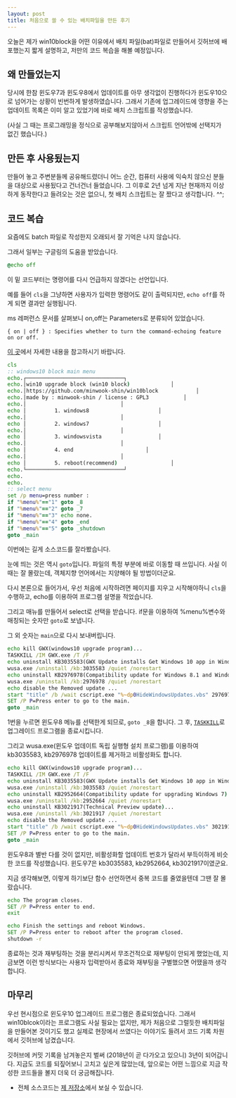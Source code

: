 ```yaml
---
layout: post
title: 처음으로 쓸 수 있는 배치파일을 만든 후기
---
```


오늘은 제가 win10block을 어떤 이유에서 배치 파일(bat)파일로 만들어서 깃허브에 배포했는지 짧게 설명하고, 저만의 코드 복습을 해볼 예정입니다.

## 왜 만들었는지

당시에 한참 윈도우7과 윈도우8에서 업데이트를 아무 생각없이 진행하다가 윈도우10으로 넘어가는 상황이 빈번하게 발생하였습니다.
그래서 기존에 업그레이드에 영향을 주는 업데이트 목록은 이미 알고 있었기에 바로 배치 스크립트를 작성했습니다.

(사실 그 때는 프로그래밍을 정식으로 공부해보지않아서 스크립트 언어밖에 선택지가 없긴 했습니다.)

## 만든 후 사용됬는지

만들어 놓고 주변분들께 공유해드렸더니 어느 순간, 컴퓨터 사용에 익숙치 않으신 분들을 대상으로 사용됬다고 건너건너 들었습니다.
그 이후로 2년 넘게 지난 현재까지 이상하게 동작한다고 들려오는 것은 없으니, 첫 배치 스크립트는 잘 짰다고 생각합니다. ^^;

## 코드 복습

요즘에도 batch 파일로 작성한지 오래되서 잘 기억은 나지 않습니다.

그래서 일부는 구글링의 도움을 받았습니다.

```bat
@echo off
```

이 밑 코드부터는 명령어를 다시 언급하지 않겠다는 선언입니다.

예를 들어 ```cls```을 그냥하면 사용자가 입력한 명령어도 같이 출력되지만, ```echo off```를 하게 되면 결과만 실행됩니다.

ms 레퍼런스 문서를 살펴보니 on,off는 Parameters로 분류되어 있었습니다.

```
{ on | off } : Specifies whether to turn the command-echoing feature on or off. 
```

[이 곳](https://technet.microsoft.com/ko-kr/library/bb490897.aspx)에서 자세한 내용을 참고하시기 바랍니다.


```bat
cls
:: windows10 block main menu
echo.┌───────────────────────────────┐
echo.│win10 upgrade block (win10 block)				│
echo.│https://github.com/minwook-shin/win10block			│
echo.│made by : minwook-shin / license : GPL3 			│
echo.│								│
echo │         1. windows8						│
echo.│								│
echo │         2. windows7						│
echo.│								│
echo │         3. windowsvista					│
echo.│								│
echo │         4. end						│
echo.│								│
echo │         5. reboot(recommend)					│
echo.└───────────────────────────────┘
echo.
echo.
:: select menu
set /p menu=press number :
if "%menu%"=="1" goto _8
if "%menu%"=="2" goto _7
if "%menu%"=="3" echo none.
if "%menu%"=="4" goto _end
if "%menu%"=="5" goto _shutdown
goto _main
```

이번에는 길게 소스코드를 잘라봤습니다.

눈에 띄는 것은 역시 ```goto```입니다. 파일의 특정 부분에 바로 이동할 때 쓰입니다. 사실 이때는 잘 몰랐는데, 객체지향 언어에서는 지양해야 될 방법이더군요.

다시 본론으로 들어가서, 우선 처음에 시작하려면 페이지를 지우고 시작해야하니 ```cls```을 수행하고, echo를 이용하여 프로그램 설명을 적었습니다.

그리고 매뉴를 만들어서 select로 선택을 받습니다. if문을 이용하여 %menu%변수와 매칭되는 숫자만 ```goto```로 보냅니다.

그 외 숫자는 ```main```으로 다시 보내버립니다.

```bat
echo kill GWX(windows10 upgrade program)...
TASKKILL /IM GWX.exe /T /F
echo uninstall KB3035583(GWX Update installs Get Windows 10 app in Windows 8.1 and Windows 7 SP1)...
wusa.exe /uninstall /kb:3035583 /quiet /norestart
echo uninstall KB2976978(Compatibility update for Windows 8.1 and Windows 8)...
wusa.exe /uninstall /kb:2976978 /quiet /norestart
echo disable the Removed update ...
start "title" /b /wait cscript.exe "%~dp0HideWindowsUpdates.vbs" 2976978 3035583
SET /P P=Press enter to go to the main.
goto _main
```

1번을 누르면 윈도우8 메뉴를 선택한게 되므로, ```goto _8```을 합니다.
그 후, [```TASKKILL```](https://technet.microsoft.com/ko-kr/library/bb491009.aspx)로 업그레이드 프로그램을 종료시킵니다.

그리고 wusa.exe(윈도우 업데이트 독립 실행형 설치 프로그램)를 이용하여 kb3035583, kb2976978 업데이트를 제거하고 비활성화도 합니다.


```bat
echo kill GWX(windows10 upgrade program)...
TASKKILL /IM GWX.exe /T /F 
echo uninstall KB3035583(GWX Update installs Get Windows 10 app in Windows 8.1 and Windows 7 SP1)...
wusa.exe /uninstall /kb:3035583 /quiet /norestart
echo uninstall KB2952664(Compatibility update for upgrading Windows 7)...
wusa.exe /uninstall /kb:2952664 /quiet /norestart
echo uninstall KB3021917(Technical Preview update)...
wusa.exe /uninstall /kb:3021917 /quiet /norestart
echo disable the Removed update ...
start "title" /b /wait cscript.exe "%~dp0HideWindowsUpdates.vbs" 3021917 3035583 2952664
SET /P P=Press enter to go to the main.
goto _main
```

윈도우8과 별반 다를 것이 없지만, 비활성화할 업데이트 번호가 달라서 부득이하게 비슷한 코드를 작성했습니다.
윈도우7은 kb3035583, kb2952664, kb3021917이였군요.

지금 생각해보면, 이렇게 하기보단 함수 선언하면서 중복 코드를 줄였을텐데 그땐 잘 몰랐습니다.

```bat
echo The program closes.
SET /P P=Press enter to end.
exit
```

```bat
echo Finish the settings and reboot Windows.
SET /P P=Press enter to reboot after the program closed.
shutdown -r
```

종료하는 것과 재부팅하는 것을 분리시켜서 무조건적으로 재부팅이 안되게 했었는데, 지금보면 이런 방식보다는 사용자 입력받아서 종료와 재부팅을 구별했으면 어땠을까 생각합니다.

## 마무리

우선 현시점으로 윈도우10 업그레이드 프로그램은 종료되었습니다. 그래서 win10blcok이라는 프로그램도 사실 필요는 없지만, 제가 처음으로 그럴듯한 배치파일을 만들어본 것이기도 했고 실제로 현장에서 쓰였다는 이야기도 들려서 코드 기록 차원에서 깃허브에 남겼습니다.

깃허브에 커밋 기록을 남겨놓은지 벌써 (2018년이 곧 다가오고 있으니) 3년이 되어갑니다.
지금도 코드를 되짚어보니 고치고 싶은게 많았는데, 앞으로는 어떤 느낌으로 지금 작성한 코드들을 볼지 더욱 더 궁금해집니다.

* 전체 소스코드는 [제 저장소](https://github.com/minwook-shin/win10block/blob/master/win10block.bat)에서 보실 수 있습니다.